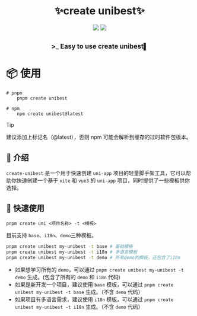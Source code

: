
<h1 align="center">✨create unibest✨</h1>

<p align="center">
    <a href="https://www.npmjs.com/package/create-unibest"><img src="https://img.shields.io/npm/dm/create-unibest?colorA=363a4f&colorB=f5a97f&style=for-the-badge"></a>
    <a href="https://www.npmjs.com/package/create-unibest"><img src="https://img.shields.io/npm/v/create-unibest?colorA=363a4f&colorB=a6da95&style=for-the-badge"></a>
</p>

<h2 align="center">
<sub>>_ Easy to use create unibest▌</sub>
</h2>

# 📦 使用

```shell
# pnpm
    pnpm create unibest

# npm
    npm create unibest@latest
```

> [!TIP]
> 建议添加上标记名（@latest），否则 npm 可能会解析到缓存的过时软件包版本。

## 📖 介绍

`create-unibest` 是一个用于快速创建 `uni-app` 项目的轻量脚手架工具，它可以帮助你快速创建一个基于 `vite` 和 `vue3` 的 `uni-app` 项目，同时提供了一些模板供你选择。

## 🚤 快速使用

```shell
pnpm create uni <项目名称> -t <模板>
```

目前支持 `base`、`i18n`、`demo`三种模板。

```sh
pnpm create unibest my-unibest -t base # 基础模板
pnpm create unibest my-unibest -t i18n # 多语言模板
pnpm create unibest my-unibest -t demo # 所有demo的模板，还包含了i18n
```

- 如果想学习所有的 `demo`，可以通过 `pnpm create unibest my-unibest -t demo` 生成。(包含了所有的 `demo` 和 `i18n` 代码)
- 如果是新开发一个项目，建议使用 `base` 模板，可以通过 `pnpm create unibest my-unibest -t base` 生成。（不含 `demo` 代码）
- 如果项目有多语言需求，建议使用 `i18n` 模板，可以通过 `pnpm create unibest my-unibest -t i18n` 生成。（不含 `demo` 代码）
